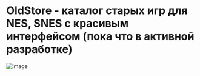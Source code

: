 # OldStore - каталог старых игр для NES, SNES с красивым интерфейсом (пока что в активной разработке)

![image](https://user-images.githubusercontent.com/31418624/169672054-ee8f9610-d371-4740-80c9-82bbde3e9752.png)
